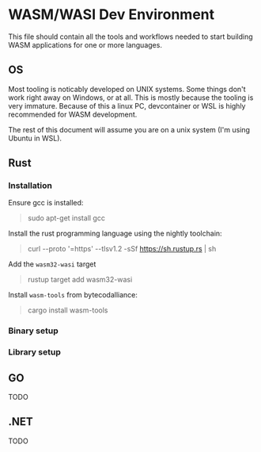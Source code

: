 # WASM/WASI Dev Environment

This file should contain all the tools and workflows needed to start building WASM applications for one or more languages.


## OS
Most tooling is noticably developed on UNIX systems. Some things don't work right away on Windows, or at all.
This is mostly because the tooling is very immature. Because of this a linux PC, devcontainer or WSL is highly recommended for WASM development.

The rest of this document will assume you are on a unix system (I'm using Ubuntu in WSL).

## Rust 

### Installation

Ensure gcc is installed:
> sudo apt-get install gcc

Install the rust programming language using the nightly toolchain:
> curl --proto '=https' --tlsv1.2 -sSf https://sh.rustup.rs | sh

Add the `wasm32-wasi` target
> rustup target add wasm32-wasi

Install `wasm-tools` from bytecodalliance:
> cargo install wasm-tools

### Binary setup

### Library setup

## GO
TODO

## .NET
TODO
